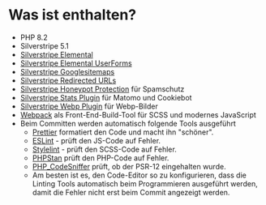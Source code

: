 # Was ist enthalten?

-   PHP 8.2
-   Silverstripe 5.1
-   [Silverstripe Elemental](https://github.com/silverstripe/silverstripe-elemental)
-   [Silverstripe Elemental UserForms](https://github.com/dnadesign/silverstripe-elemental-userforms)
-   [Silverstripe Googlesitemaps](https://github.com/wilr/silverstripe-googlesitemaps)
-   [Silverstripe Redirected URLs](https://github.com/silverstripe/silverstripe-redirectedurls)
-   [Silverstripe Honeypot Protection](https://github.com/brandcom/silverstripe-honeypotprotection) für Spamschutz
-   [Silverstripe Stats Plugin](https://github.com/brandcom/silverstripe-analytics) für Matomo und Cookiebot
-   [Silverstripe Webp Plugin](https://github.com/brandcom/silverstripe-webp) für Webp-Bilder
-   [Webpack](https://webpack.js.org/) als Front-End-Build-Tool für SCSS und modernes JavaScript
-   Beim Committen werden automatisch folgende Tools ausgeführt
    -   [Prettier](https://prettier.io/) formatiert den Code und macht ihn "schöner".
    -   [ESLint](https://eslint.org/) - prüft den JS-Code auf Fehler.
    -   [Stylelint](https://stylelint.io/) - prüft den SCSS-Code auf Fehler.
    -   [PHPStan](https://phpstan.org/) prüft den PHP-Code auf Fehler.
    -   [PHP_CodeSniffer](https://github.com/squizlabs/PHP_CodeSniffer) prüft, ob der PSR-12 eingehalten wurde.
    -   Am besten ist es, den Code-Editor so zu konfigurieren, dass die Linting Tools automatisch beim Programmieren ausgeführt werden, damit die Fehler nicht erst beim Commit angezeigt werden.
